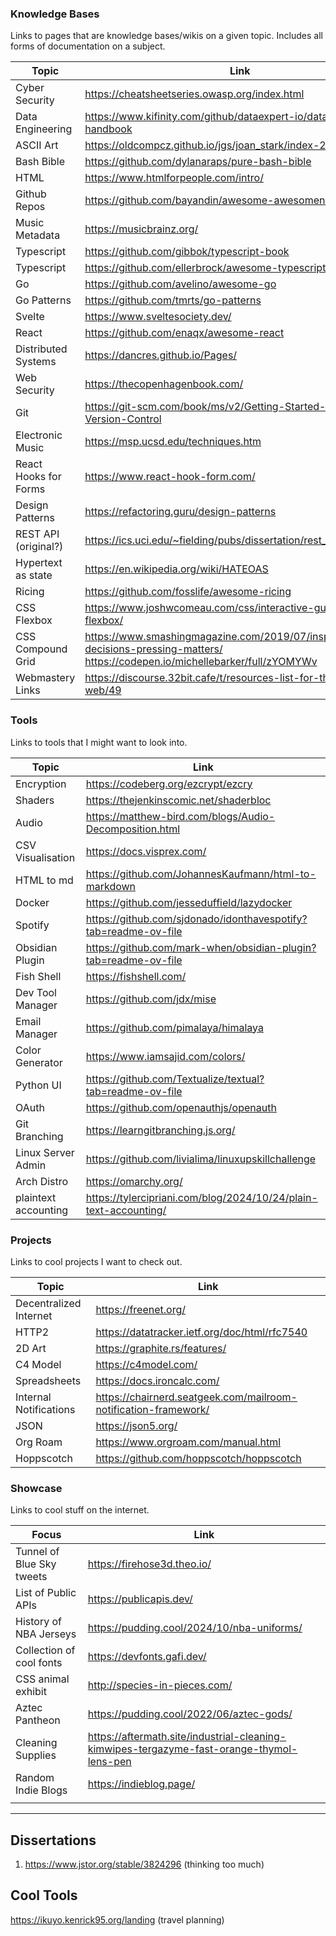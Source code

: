 ### Knowledge Bases
Links to pages that are knowledge bases/wikis on a given topic. Includes all forms of documentation on a subject.

| Topic                 | Link                                                                                                                                   |
| --------------------- | -------------------------------------------------------------------------------------------------------------------------------------- |
| Cyber Security        | https://cheatsheetseries.owasp.org/index.html                                                                                          |
| Data Engineering      | https://www.kifinity.com/github/dataexpert-io/data-engineer-handbook<br>                                                               |
| ASCII Art             | https://oldcompcz.github.io/jgs/joan_stark/index-2.html                                                                                |
| Bash Bible            | https://github.com/dylanaraps/pure-bash-bible                                                                                          |
| HTML                  | https://www.htmlforpeople.com/intro/                                                                                                   |
| Github Repos          | https://github.com/bayandin/awesome-awesomeness                                                                                        |
| Music Metadata        | https://musicbrainz.org/                                                                                                               |
| Typescript            | https://github.com/gibbok/typescript-book                                                                                              |
| Typescript            | https://github.com/ellerbrock/awesome-typescript                                                                                       |
| Go                    | https://github.com/avelino/awesome-go                                                                                                  |
| Go Patterns           | https://github.com/tmrts/go-patterns                                                                                                   |
| Svelte                | https://www.sveltesociety.dev/                                                                                                         |
| React                 | https://github.com/enaqx/awesome-react                                                                                                 |
| Distributed Systems   | https://dancres.github.io/Pages/                                                                                                       |
| Web Security          | https://thecopenhagenbook.com/                                                                                                         |
| Git                   | https://git-scm.com/book/ms/v2/Getting-Started-About-Version-Control                                                                   |
| Electronic Music      | https://msp.ucsd.edu/techniques.htm                                                                                                    |
| React Hooks for Forms | https://www.react-hook-form.com/                                                                                                       |
| Design Patterns       | https://refactoring.guru/design-patterns                                                                                               |
| REST API (original?)  | https://ics.uci.edu/~fielding/pubs/dissertation/rest_arch_style.htm                                                                    |
| Hypertext as state    | https://en.wikipedia.org/wiki/HATEOAS                                                                                                  |
| Ricing                | https://github.com/fosslife/awesome-ricing                                                                                             |
| CSS Flexbox           | https://www.joshwcomeau.com/css/interactive-guide-to-flexbox/                                                                          |
| CSS Compound Grid     | https://www.smashingmagazine.com/2019/07/inspired-design-decisions-pressing-matters/<br>https://codepen.io/michellebarker/full/zYOMYWv |
| Webmastery Links      | https://discourse.32bit.cafe/t/resources-list-for-the-personal-web/49                                                                  |

### Tools
Links to tools that I might want to look into.

| Topic                | Link                                                             |
| -------------------- | ---------------------------------------------------------------- |
| Encryption           | https://codeberg.org/ezcrypt/ezcry                               |
| Shaders              | https://thejenkinscomic.net/shaderbloc                           |
| Audio                | https://matthew-bird.com/blogs/Audio-Decomposition.html          |
| CSV Visualisation    | https://docs.visprex.com/                                        |
| HTML to md           | https://github.com/JohannesKaufmann/html-to-markdown             |
| Docker               | https://github.com/jesseduffield/lazydocker                      |
| Spotify              | https://github.com/sjdonado/idonthavespotify?tab=readme-ov-file  |
| Obsidian Plugin      | https://github.com/mark-when/obsidian-plugin?tab=readme-ov-file  |
| Fish Shell           | https://fishshell.com/                                           |
| Dev Tool Manager     | https://github.com/jdx/mise                                      |
| Email Manager        | https://github.com/pimalaya/himalaya                             |
| Color Generator      | https://www.iamsajid.com/colors/                                 |
| Python UI            | https://github.com/Textualize/textual?tab=readme-ov-file         |
| OAuth                | https://github.com/openauthjs/openauth                           |
| Git Branching        | https://learngitbranching.js.org/                                |
| Linux Server Admin   | https://github.com/livialima/linuxupskillchallenge               |
| Arch Distro          | https://omarchy.org/                                             |
| plaintext accounting | https://tylercipriani.com/blog/2024/10/24/plain-text-accounting/ |

### Projects
Links to cool projects I want to check out.

| Topic                  | Link                                                            |
| ---------------------- | --------------------------------------------------------------- |
| Decentralized Internet | https://freenet.org/                                            |
| HTTP2                  | https://datatracker.ietf.org/doc/html/rfc7540                   |
| 2D Art                 | https://graphite.rs/features/                                   |
| C4 Model               | https://c4model.com/                                            |
| Spreadsheets           | https://docs.ironcalc.com/                                      |
| Internal Notifications | https://chairnerd.seatgeek.com/mailroom-notification-framework/ |
| JSON                   | https://json5.org/                                              |
| Org Roam               | https://www.orgroam.com/manual.html                             |
| Hoppscotch             | https://github.com/hoppscotch/hoppscotch                        |

### Showcase
Links to cool stuff on the internet.

| Focus                     | Link                                                                                      |
| ------------------------- | ----------------------------------------------------------------------------------------- |
| Tunnel of Blue Sky tweets | https://firehose3d.theo.io/                                                               |
| List of Public APIs       | https://publicapis.dev/                                                                   |
| History of NBA Jerseys    | https://pudding.cool/2024/10/nba-uniforms/                                                |
| Collection of cool fonts  | https://devfonts.gafi.dev/                                                                |
| CSS animal exhibit        | http://species-in-pieces.com/                                                             |
| Aztec Pantheon            | https://pudding.cool/2022/06/aztec-gods/                                                  |
| Cleaning Supplies         | https://aftermath.site/industrial-cleaning-kimwipes-tergazyme-fast-orange-thymol-lens-pen |
| Random Indie Blogs        | https://indieblog.page/                                                                   |
|                           |                                                                                           |

---
## Dissertations

1. https://www.jstor.org/stable/3824296 (thinking too much)

## Cool Tools
https://ikuyo.kenrick95.org/landing (travel planning)